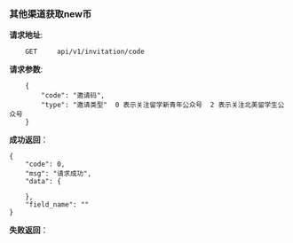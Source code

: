 ### 其他渠道获取new币

**请求地址**:
```
    GET     api/v1/invitation/code
```

**请求参数**:
```
    {
        "code": "邀请码",
        "type": "邀请类型"  0 表示关注留学新青年公众号  2 表示关注北美留学生公众号
    }
```

**成功返回**：
```
{
    "code": 0,
    "msg": "请求成功",
    "data": {
       
    },
    "field_name": ""
}
```

**失败返回**：
```

```